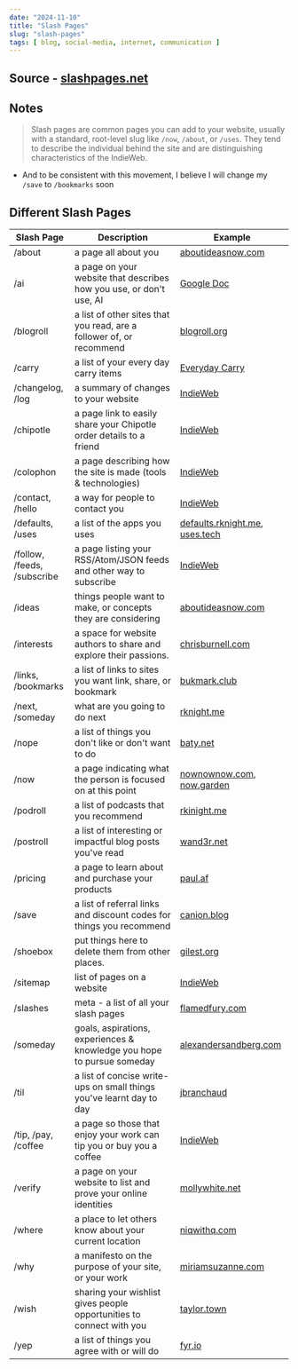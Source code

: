 ```yaml
---
date: "2024-11-10"
title: "Slash Pages"
slug: "slash-pages"
tags: [ blog, social-media, internet, communication ]
---
```




## Source - [slashpages.net][1]

## Notes

> Slash pages are common pages you can add to your website, usually with a standard, root-level slug like `/now`, `/about`, or `/uses`. They tend to describe the individual behind the site and are distinguishing characteristics of the IndieWeb.

* And to be consistent with this movement, I believe I will change my `/save` to `/bookmarks` soon

## Different Slash Pages

| Slash Page                      | Description                                                            | Example
| ------------------------------- | ---------------------------------------------------------------------- | ---------------------
| /about                          | a page all about you                                                   | [aboutideasnow.com][2]
| /ai                             | a page on your website that describes how you use, or don't use, AI    | [Google Doc][3]
| /blogroll                       | a list of other sites that you read, are a follower of, or recommend   | [blogroll.org][4]
| /carry                          | a list of your every day carry items                                   | [Everyday Carry][5]
| /changelog, /log                | a summary of changes to your website                                   | [IndieWeb][6]
| /chipotle                       | a page link to easily share your Chipotle order details to a friend    | [IndieWeb][7]
| /colophon                       | a page describing how the site is made (tools & technologies)          | [IndieWeb][8]
| /contact, /hello                | a way for people to contact you                                        | [IndieWeb][9]
| /defaults, /uses                | a list of the apps you uses                                            | [defaults.rknight.me][10], [uses.tech][27]
| /follow, /feeds,<br/>/subscribe | a page listing your RSS/Atom/JSON feeds and other way to subscribe     | [IndieWeb][11]
| /ideas                          | things people want to make, or concepts they are considering           | [aboutideasnow.com][2]
| /interests                      | a space for website authors to share and explore their passions.       | [chrisburnell.com][12]
| /links,<br/>/bookmarks          | a list of links to sites you want link, share, or bookmark             | [bukmark.club][13]
| /next, /someday                 | what are you going to do next                                          | [rknight.me][14]
| /nope                           | a list of things you don't like or don't want to do                    | [baty.net][15]
| /now                            | a page indicating what the person is focused on at this point          | [nownownow.com][16], [now.garden][17]
| /podroll                        | a list of podcasts that you recommend                                  | [rkinight.me][14]
| /postroll                       | a list of interesting or impactful blog posts you've read              | [wand3r.net][19]
| /pricing                        | a page to learn about and purchase your products                       | [paul.af][20]
| /save                           | a list of referral links and discount codes for things you recommend   | [canion.blog][18]
| /shoebox                        | put things here to delete them from other places.                      | [gilest.org][21]
| /sitemap                        | list of pages on a website                                             | [IndieWeb][22]
| /slashes                        | meta - a list of all your slash pages                                  | [flamedfury.com][23]
| /someday                        | goals, aspirations, experiences & knowledge you hope to pursue someday | [alexandersandberg.com][24]
| /til                            | a list of concise write-ups on small things you've learnt day to day   | [jbranchaud][25]
| /tip, /pay,<br/>/coffee         | a page so those that enjoy your work can tip you or buy you a coffee   | [IndieWeb][26]
| /verify                         | a page on your website to list and prove your online identities        | [mollywhite.net][28]
| /where                          | a place to let others know about your current location                 | [niqwithq.com][29]
| /why                            | a manifesto on the purpose of your site, or your work                  | [miriamsuzanne.com][30]
| /wish                           | sharing your wishlist gives people opportunities to connect with you   | [taylor.town][31]
| /yep                            | a list of things you agree with or will do                             | [fyr.io][32]



   [1]: https://slashpages.net/
   [2]: https://aboutideasnow.com
   [3]: https://docs.google.com/spreadsheets/d/e/2PACX-1vThO3so7dDshcfzNUlDZ0SDs1c-pxpU0llcLHEgNoAiLdcBWOP5RQrnrF6GcXRUtYhYs1fSg7uSc6dF/pubhtml?gid=204057601&single=true
   [4]: https://blogroll.org
   [5]: https://en.wikipedia.org/wiki/Everyday_carry
   [6]: https://indieweb.org/release_notes
   [7]: https://indieweb.org/chipotle
   [8]: https://indieweb.org/colophon
   [9]: https://indieweb.org/contact
  [10]: https://defaults.rknight.me/
  [11]: https://indieweb.org/follow#Following_vs_subscribing
  [12]: https://chrisburnell.com/
  [13]: https://bukmark.club
  [14]: https://rknight.me/next
  [15]: https://baty.net/nope
  [16]: https://nownownow.com
  [17]: https://now.garden
  [18]: https://canion.blog/save/
  [19]: https://wand3r.net/blogroll-slashpage/
  [20]: https://paul.af/slash-pricing
  [21]: https://gilest.org/see-my-shoebox.html
  [22]: https://indieweb.org/sitemap
  [23]: https://flamedfury.com/slashes/
  [24]: https://alexandersandberg.com/someday/
  [25]: https://github.com/jbranchaud/til
  [26]: https://indieweb.org/tip
  [27]: https://uses.tech/
  [28]: https://www.mollywhite.net/verify/
  [29]: https://niqwithq.com/posts/where-are-you
  [30]: https://www.miriamsuzanne.com/2024/07/02/slash-why/
  [31]: https://taylor.town/wish-manifesto
  [32]: https://fyr.io/
